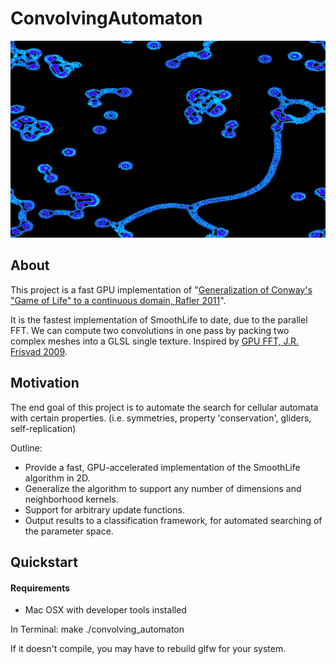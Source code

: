 # ConvolvingAutomaton

![screenshot](https://raw.githubusercontent.com/dantreiman/convolving-automaton/master/screenshots/fullscreen_1.png)

## About
This project is a fast GPU implementation of "[Generalization of Conway's "Game of Life" to a continuous domain, Rafler 2011](http://arxiv.org/abs/1111.1567)".

It is the fastest implementation of SmoothLife to date, due to the parallel FFT.  We can compute two convolutions in one pass by packing two complex meshes into a GLSL single texture.  Inspired by [GPU FFT, J.R. Frisvad 2009](http://www2.compute.dtu.dk/pubdb/views/publication_details.php?id=5771).

## Motivation

The end goal of this project is to automate the search for cellular automata with certain properties.
(i.e. symmetries, property 'conservation', gliders, self-replication)

Outline:
* Provide a fast, GPU-accelerated implementation of the SmoothLife algorithm in 2D.
* Generalize the algorithm to support any number of dimensions and neighborhood kernels.
* Support for arbitrary update functions.
* Output results to a classification framework, for automated searching of the parameter space.

## Quickstart

#### Requirements
* Mac OSX with developer tools installed

In Terminal:
    make
    ./convolving_automaton

If it doesn't compile, you may have to rebuild glfw for your system.
